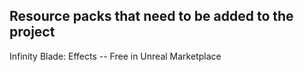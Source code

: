 ## Resource packs that need to be added to the project

Infinity Blade: Effects -- Free in Unreal Marketplace